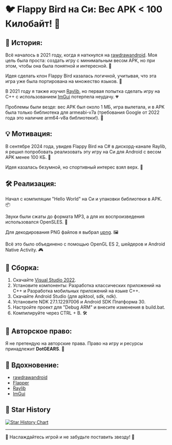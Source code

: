 # 🐦 Flappy Bird на Си: Вес APK < 100 Килобайт! 🚀

## 📜 История:

Всё началось в 2021 году, когда я наткнулся на [rawdrawandroid](https://github.com/cnlohr/rawdrawandroid). Моя цель была проста: создать игру с минимальным весом APK, но при этом, чтобы она была понятной и интересной. 🎯

Идея сделать клон Flappy Bird казалась логичной, учитывая, что эта игра уже была портирована на множество языков. 🐤

В 2021 году я также изучил [Raylib](https://github.com/raysan5/raylib), но первая попытка сделать игру на C++ с использованием [ImGui](https://github.com/ocornut/imgui/) потерпела неудачу. 💔

Проблемы были везде: вес APK был около 1 МБ, игра вылетала, и в APK была только библиотека для armeabi-v7a (требования Google от 2022 года это наличие arm64-v8a библиотеки!). 🤯

## 💡 Мотивация:

В сентябре 2024 года, увидев Flappy Bird на C# в дискорд-канале Raylib, я решил попробовать реализовать эту игру на Си для Android с весом APK менее 100 КБ. 🚀  

Идея казалась безумной, но спортивный интерес взял верх. 💪

## 🛠️ Реализация:

Начал с компиляции "Hello World" на Си и упаковки библиотеки в APK. 📦

Звуки были сжаты до формата MP3, а для их воспроизведения использовался OpenSLES. 🎵

Для декодирования PNG файлов я выбрал [upng](https://github.com/elanthis/upng). 🖼️

Всё это было объединено с помощью OpenGL ES 2, шейдеров и Android Native Activity. 🎮

## 🔧 Сборка:

1. Скачайте [Visual Studio 2022](https://visualstudio.microsoft.com/).
2. Установите компоненты: Разработка классических приложений на С++ и Разработка мобильных приложений на языке С++.
3. Скачайте Android Studio (для apktool, sdk, ndk).
4. Установите NDK 27.1.12297006 и Android SDK Платформа 30.
5. Настройте проект для "Debug ARM" и внесите изменения в build.bat.
6. Компилируйте через CTRL + B. 🛠️

## 📄 Авторское право:

Я не претендую на авторские права. Право на игру и ресурсы принадлежит **DotGEARS**. 📜

## 🌟 Вдохновение:

- [rawdrawandroid](https://github.com/cnlohr/rawdrawandroid)
- [Flapper](https://github.com/its-Lyn/Flapper)
- [Raylib](https://github.com/raysan5/raylib)
- [ImGui](https://github.com/ocornut/imgui/)

## 🌠 Star History

[![Star History Chart](https://api.star-history.com/svg?repos=VadimBoev/FlappyBird&type=Timeline)](https://star-history.com/#VadimBoev/FlappyBird&Timeline)

---

🎉 Наслаждайтесь игрой и не забудьте поставить звезду! 🌟
